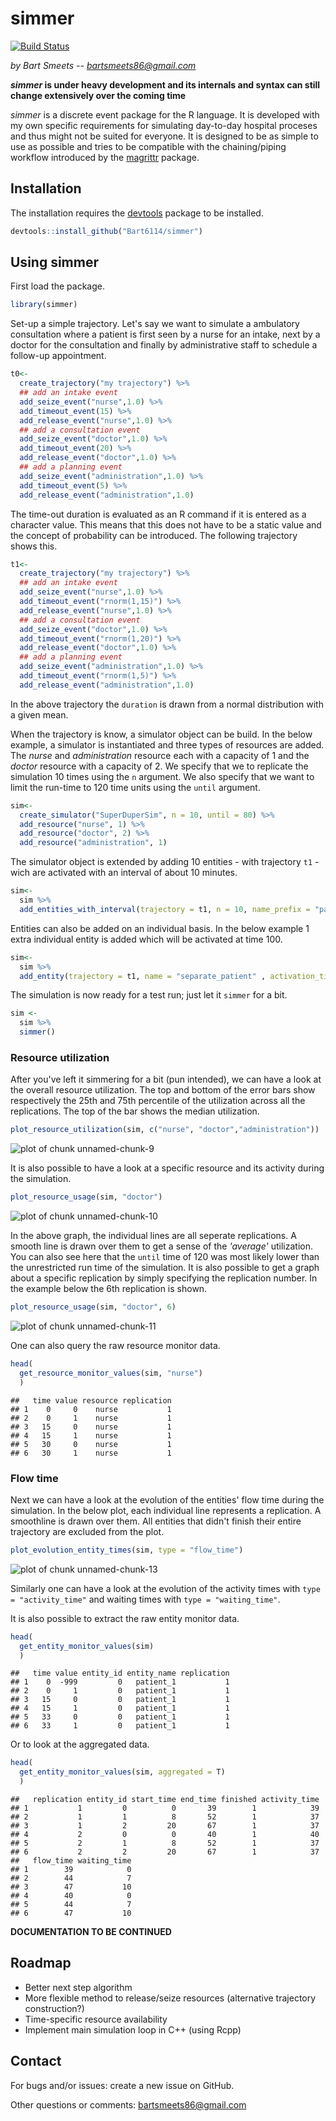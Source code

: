 # simmer
[![Build Status](https://travis-ci.org/Bart6114/simmer.svg)](https://travis-ci.org/Bart6114/simmer)

*by Bart Smeets -- bartsmeets86@gmail.com*

__*simmer* is under heavy development and its internals and syntax can still change extensively over the coming time__

*simmer* is a discrete event package for the R language. It is developed with my own specific requirements for simulating day-to-day hospital proceses and thus might not be suited for everyone. It is designed to be as simple to use as possible and tries to be compatible with the chaining/piping workflow introduced by the [magrittr](https://github.com/smbache/magrittr) package. 



## Installation

The installation requires the [devtools](https://github.com/hadley/devtools) package to be installed.


```r
devtools::install_github("Bart6114/simmer")
```

## Using simmer

First load the package.


```r
library(simmer)
```

Set-up a simple trajectory. Let's say we want to simulate a ambulatory consultation where a patient is first seen by a nurse for an intake, next by a doctor for the consultation and finally by administrative staff to schedule a follow-up appointment.


```r
t0<-
  create_trajectory("my trajectory") %>%
  ## add an intake event 
  add_seize_event("nurse",1.0) %>%
  add_timeout_event(15) %>%
  add_release_event("nurse",1.0) %>%
  ## add a consultation event
  add_seize_event("doctor",1.0) %>%
  add_timeout_event(20) %>%
  add_release_event("doctor",1.0) %>%
  ## add a planning event
  add_seize_event("administration",1.0) %>%
  add_timeout_event(5) %>%
  add_release_event("administration",1.0)
```

The time-out duration is evaluated as an R command if it is entered as a character value. This means that this does not have to be a static value and the concept of probability can be introduced. The following trajectory shows this.


```r
t1<-
  create_trajectory("my trajectory") %>%
  ## add an intake event 
  add_seize_event("nurse",1.0) %>%
  add_timeout_event("rnorm(1,15)") %>%
  add_release_event("nurse",1.0) %>%
  ## add a consultation event
  add_seize_event("doctor",1.0) %>%
  add_timeout_event("rnorm(1,20)") %>%
  add_release_event("doctor",1.0) %>%
  ## add a planning event
  add_seize_event("administration",1.0) %>%
  add_timeout_event("rnorm(1,5)") %>%
  add_release_event("administration",1.0)
```

In the above trajectory the ```duration``` is drawn from a normal distribution with a given mean.

When the trajectory is know, a simulator object can be build. In the below example, a simulator is instantiated and three types of resources are added. The *nurse* and *administration* resource each with a capacity of 1 and the *doctor* resource with a capacity of 2. We specify that we to replicate the simulation 10 times using the ```n``` argument. We also specify that we want to limit the run-time to 120 time units using the ```until``` argument.


```r
sim<-
  create_simulator("SuperDuperSim", n = 10, until = 80) %>%
  add_resource("nurse", 1) %>%
  add_resource("doctor", 2) %>%
  add_resource("administration", 1)
```

The simulator object is extended by adding 10 entities - with trajectory ```t1``` - wich are activated with an interval of about 10 minutes.


```r
sim<-
  sim %>%
  add_entities_with_interval(trajectory = t1, n = 10, name_prefix = "patient", interval =  "rnorm(1, 10, 2)")
```

Entities can also be added on an individual basis. In the below example 1 extra individual entity is added which will be activated at time 100.


```r
sim<-
  sim %>%
  add_entity(trajectory = t1, name = "separate_patient" , activation_time =  100)
```

The simulation is now ready for a test run; just let it ```simmer``` for a bit.


```r
sim <-
  sim %>%
  simmer()
```

### Resource utilization

After you've left it simmering for a bit (pun intended), we can have a look at the overall resource utilization. The top and bottom of the error bars show respectively the 25th and 75th percentile of the utilization across all the replications. The top of the bar shows the median utilization.


```r
plot_resource_utilization(sim, c("nurse", "doctor","administration"))
```

![plot of chunk unnamed-chunk-9](./README_files/figure-html/unnamed-chunk-9.png) 

It is also possible to have a look at a specific resource and its activity during the simulation.


```r
plot_resource_usage(sim, "doctor")
```

![plot of chunk unnamed-chunk-10](./README_files/figure-html/unnamed-chunk-10.png) 

In the above graph, the individual lines are all seperate replications. A smooth line is drawn over them to get a sense of the *'average'* utilization. You can also see here that the ```until``` time of 120 was most likely lower than the unrestricted run time of the simulation. It is also possible to get a graph about a specific replication by simply specifying the replication number. In the example below the 6th replication is shown.


```r
plot_resource_usage(sim, "doctor", 6)
```

![plot of chunk unnamed-chunk-11](./README_files/figure-html/unnamed-chunk-11.png) 

One can also query the raw resource monitor data.


```r
head(
  get_resource_monitor_values(sim, "nurse")
  )
```

```
##   time value resource replication
## 1    0     0    nurse           1
## 2    0     1    nurse           1
## 3   15     0    nurse           1
## 4   15     1    nurse           1
## 5   30     0    nurse           1
## 6   30     1    nurse           1
```

### Flow time

Next we can have a look at the evolution of the entities' flow time during the simulation. In the below plot, each individual line represents a replication. A smoothline is drawn over them. All entities that didn't finish their entire trajectory are excluded from the plot.


```r
plot_evolution_entity_times(sim, type = "flow_time")
```

![plot of chunk unnamed-chunk-13](./README_files/figure-html/unnamed-chunk-13.png) 

Similarly one can have a look at the evolution of the activity times with ```type = "activity_time"``` and waiting times with ```type = "waiting_time"```.

It is also possible to extract the raw entity monitor data.


```r
head(
  get_entity_monitor_values(sim)
  )
```

```
##   time value entity_id entity_name replication
## 1    0  -999         0   patient_1           1
## 2    0     1         0   patient_1           1
## 3   15     0         0   patient_1           1
## 4   15     1         0   patient_1           1
## 5   33     0         0   patient_1           1
## 6   33     1         0   patient_1           1
```

Or to look at the aggregated data.


```r
head(
  get_entity_monitor_values(sim, aggregated = T)
  )
```

```
##   replication entity_id start_time end_time finished activity_time
## 1           1         0          0       39        1            39
## 2           1         1          8       52        1            37
## 3           1         2         20       67        1            37
## 4           2         0          0       40        1            40
## 5           2         1          8       52        1            37
## 6           2         2         20       67        1            37
##   flow_time waiting_time
## 1        39            0
## 2        44            7
## 3        47           10
## 4        40            0
## 5        44            7
## 6        47           10
```

**DOCUMENTATION TO BE CONTINUED**

## Roadmap

* Better next step algorithm
* More flexible method to release/seize resources (alternative trajectory construction?)
* Time-specific resource availability
* Implement main simulation loop in C++ (using Rcpp)

## Contact

For bugs and/or issues: create a new issue on GitHub.

Other questions or comments: bartsmeets86@gmail.com

